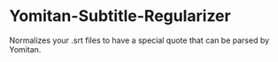 # Yomitan-Subtitle-Regularizer
Normalizes your .srt files to have a special quote that can be parsed by Yomitan.
